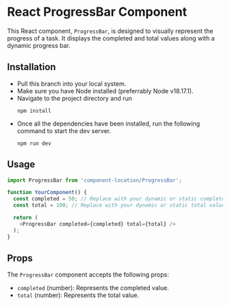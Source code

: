 # React ProgressBar Component
This React component, `ProgressBar`, is designed to visually represent the progress of a task. It displays the completed and total values along with a dynamic progress bar.

## Installation

- Pull this branch into your local system.
- Make sure you have Node installed (preferrably Node v18.17.1).
- Navigate to the project directory and run 
  ```
  npm install
  ```
- Once all the dependencies have been installed, run the following command to start the dev server.
  ```
  npm run dev
  ```

## Usage
```typescript
import ProgressBar from 'component-location/ProgressBar';

function YourComponent() {
  const completed = 50; // Replace with your dynamic or static completed value
  const total = 100; // Replace with your dynamic or static total value

  return (
    <ProgressBar completed={completed} total={total} />
  );
}
```

## Props
The `ProgressBar` component accepts the following props:

- `completed` (number): Represents the completed value.
- `total` (number): Represents the total value.
